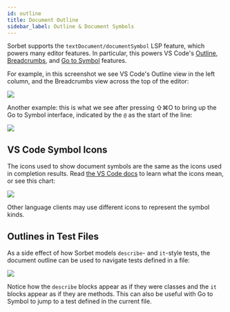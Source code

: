 ```yaml
---
id: outline
title: Document Outline
sidebar_label: Outline & Document Symbols
---
```


Sorbet supports the `textDocument/documentSymbol` LSP feature, which powers many editor features. In particular, this powers VS Code's [Outline], [Breadcrumbs], and [Go to Symbol] features.

For example, in this screenshot we see VS Code's Outline view in the left column, and the Breadcrumbs view across the top of the editor:

![](/img/lsp/outline-breadcrumbs.png)

Another example: this is what we see after pressing ⇧⌘O to bring up the Go to Symbol interface, indicated by the `@` as the start of the line:

![](/img/lsp/go-to-symbol.png)

## VS Code Symbol Icons

The icons used to show document symbols are the same as the icons used in completion results. Read [the VS Code docs][types of completions] to learn what the icons mean, or see this chart:

![](/img/lsp/vscode-completion-list.png)

Other language clients may use different icons to represent the symbol kinds.

## Outlines in Test Files

As a side effect of how Sorbet models `describe`- and `it`-style tests, the document outline can be used to navigate tests defined in a file:

![](/img/lsp/outline-breadcrumbs.png)

Notice how the `describe` blocks appear as if they were classes and the `it` blocks appear as if they are methods. This can also be useful with Go to Symbol to jump to a test defined in the current file.

[Outline]: https://code.visualstudio.com/docs/getstarted/userinterface#_outline-view
[Breadcrumbs]: https://code.visualstudio.com/docs/editor/editingevolved#_breadcrumbs
[Go to Symbol]: https://code.visualstudio.com/docs/editor/editingevolved#_go-to-symbol
[types of completions]: https://code.visualstudio.com/docs/editor/intellisense#_types-of-completions
